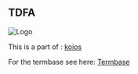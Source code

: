 ## TDFA
![Logo](https://uploads-ssl.webflow.com/5d25da7a03e410dc1f3b7f36/5e942c8236c30b7dc3e8d270_TRADING%20ICON%20GREEN%20SVG.svg)

This is a part of : [koios](http://koios.online)

For the termbase see here: [Termbase](termbase)
 
